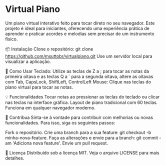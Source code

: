 # Virtual Piano
Um piano virtual interativo feito para tocar direto no seu navegador. Este projeto é ideal para iniciantes, oferecendo uma experiência prática de aprender e praticar acordes e melodias sem precisar de um instrumento físico.

📦 Instalação
Clone o repositório:
git clone https://github.com/msuttobr/virtualpiano.git
Use um servidor local para visualizar a aplicação.

🎹 Como Usar
Teclado: Utilize as teclas de Z a ; para tocar as notas da primeira oitava e as teclas Q a ´ para a segunda oitava, altere as oitavas com Tab, CapsLock, ShiftLeft, ControlLeft
Mouse: Clique nas teclas do piano virtual para tocar as notas.

💡 Funcionalidades
Tocar notas ao pressionar as teclas do teclado ou clicar nas teclas na interface gráfica.
Layout de piano tradicional com 60 teclas.
Funciona em qualquer navegador moderno.

🚀 Contribua
Sinta-se à vontade para contribuir com melhorias ou novas funcionalidades. Para isso, siga os seguintes passos:

Fork o repositório.
Crie uma branch para a sua feature: git checkout -b minha-nova-feature.
Faça as alterações e envie para a branch: git commit -am 'Adiciona nova feature'.
Envie um pull request.

📜 Licença
Distribuído sob a licença MIT. Veja o arquivo LICENSE para mais detalhes.